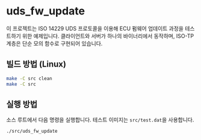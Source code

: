 # uds_fw_update

이 프로젝트는 ISO 14229 UDS 프로토콜을 이용해 ECU 펌웨어 업데이트 과정을 테스트하기 위한 예제입니다. 클라이언트와 서버가 하나의 바이너리에서 동작하며, ISO-TP 계층은 단순 모의 함수로 구현되어 있습니다.

## 빌드 방법 (Linux)
```bash
make -C src clean
make -C src
```

## 실행 방법
소스 루트에서 다음 명령을 실행합니다. 테스트 이미지는 `src/test.dat`을 사용합니다.
```bash
./src/uds_fw_update
```

